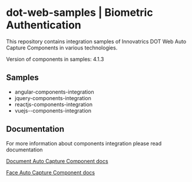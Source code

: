 # dot-web-samples | Biometric Authentication

This repository contains integration samples of Innovatrics DOT Web Auto Capture Components in various technologies.

Version of components in samples: 4.1.3

## Samples

- angular-components-integration
- jquery-components-integration
- reactjs-components-integration
- vuejs--components-integration

## Documentation

For more information about components integration please read documentation

[Document Auto Capture Component docs](https://developers.innovatrics.com/digital-onboarding/technical/remote/dot-web-document/latest/documentation/)

[Face Auto Capture Component docs](https://developers.innovatrics.com/digital-onboarding/technical/remote/dot-web-face/latest/documentation/)
